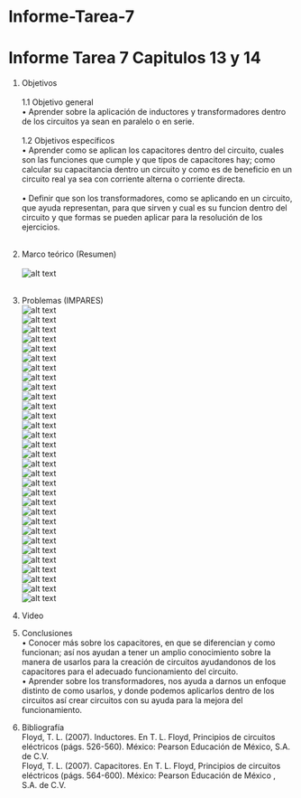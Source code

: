 # Informe-Tarea-7
# Informe Tarea 7 Capitulos 13 y 14
1. Objetivos   <br />  
1.1 Objetivo general<br />
•	Aprender sobre la aplicación de inductores y transformadores dentro de los circuitos ya sean en paralelo o en serie.<br /><br />
1.2 Objetivos específicos<br />
•	Aprender como se aplican los capacitores dentro del circuito, cuales son las funciones que cumple y que tipos de capacitores hay; como calcular su capacitancia dentro un circuito y como es de beneficio en un circuito real ya sea con corriente alterna o corriente directa.<br /><br />
•	Definir que son los transformadores, como se aplicando en un circuito, que ayuda representan, para que sirven y cual es su funcion dentro del circuito y que formas se pueden aplicar para la resolución de los ejercicios.<br /><br />
2. Marco teórico (Resumen)<br /><br />
![alt text](https://github.com/adtumbaco1/Informe-Tarea-7/blob/main/Teoria%20Cap%2013.PNG)<br /><br />

3. Problemas (IMPARES)<br />
![alt text](https://github.com/adtumbaco1/Informe-Tarea-6/blob/main/11.1.PNG)<br />
![alt text](https://github.com/adtumbaco1/Informe-Tarea-6/blob/main/11.2.PNG)<br />
![alt text](https://github.com/adtumbaco1/Informe-Tarea-6/blob/main/11.3.PNG)<br />
![alt text](https://github.com/adtumbaco1/Informe-Tarea-6/blob/main/11.4.PNG)<br />
![alt text](https://github.com/adtumbaco1/Informe-Tarea-6/blob/main/11.5.PNG)<br />
![alt text](https://github.com/adtumbaco1/Informe-Tarea-6/blob/main/11.6.PNG)<br />
![alt text](https://github.com/adtumbaco1/Informe-Tarea-6/blob/main/11.7.PNG)<br />
![alt text](https://github.com/adtumbaco1/Informe-Tarea-6/blob/main/11.8.PNG)<br />
![alt text](https://github.com/adtumbaco1/Informe-Tarea-6/blob/main/11.9.PNG)<br />
![alt text](https://github.com/adtumbaco1/Informe-Tarea-6/blob/main/11.10.PNG)<br />
![alt text](https://github.com/adtumbaco1/Informe-Tarea-6/blob/main/11.11.PNG)<br />
![alt text](https://github.com/adtumbaco1/Informe-Tarea-6/blob/main/11.12.PNG)<br />
![alt text](https://github.com/adtumbaco1/Informe-Tarea-6/blob/main/11.13.PNG)<br />
![alt text](https://github.com/adtumbaco1/Informe-Tarea-6/blob/main/11.14.PNG)<br />
![alt text](https://github.com/adtumbaco1/Informe-Tarea-6/blob/main/11.15.PNG)<br />
![alt text](https://github.com/adtumbaco1/Informe-Tarea-6/blob/main/11.16.PNG)<br />
![alt text](https://github.com/adtumbaco1/Informe-Tarea-6/blob/main/12.1.PNG)<br />
![alt text](https://github.com/adtumbaco1/Informe-Tarea-6/blob/main/12.2.PNG)<br />
![alt text](https://github.com/adtumbaco1/Informe-Tarea-6/blob/main/12.3.PNG)<br />
![alt text](https://github.com/adtumbaco1/Informe-Tarea-6/blob/main/12.4.PNG)<br />
![alt text](https://github.com/adtumbaco1/Informe-Tarea-6/blob/main/12.5.PNG)<br />
![alt text](https://github.com/adtumbaco1/Informe-Tarea-6/blob/main/12.6.PNG)<br />
![alt text](https://github.com/adtumbaco1/Informe-Tarea-6/blob/main/12.7.PNG)<br />
![alt text](https://github.com/adtumbaco1/Informe-Tarea-6/blob/main/12.8.PNG)<br />
![alt text](https://github.com/adtumbaco1/Informe-Tarea-6/blob/main/12.9.PNG)<br />
![alt text](https://github.com/adtumbaco1/Informe-Tarea-6/blob/main/12.10.PNG)<br />
![alt text](https://github.com/adtumbaco1/Informe-Tarea-6/blob/main/12.11.PNG)<br />
![alt text](https://github.com/adtumbaco1/Informe-Tarea-6/blob/main/12.12.PNG)<br />
![alt text](https://github.com/adtumbaco1/Informe-Tarea-6/blob/main/12.13.PNG)<br />
![alt text](https://github.com/adtumbaco1/Informe-Tarea-6/blob/main/12.14.PNG)<br />
![alt text](https://github.com/adtumbaco1/Informe-Tarea-6/blob/main/12.15.PNG)<br />

4. Video<br />

5. Conclusiones <br />
•	Conocer más sobre los capacitores, en que se diferencian y como funcionan; así nos ayudan a tener un amplio conocimiento sobre la manera de usarlos para la creación de circuitos ayudandonos de los capacitores para el adecuado funcionamiento del circuito.<br />
•	Aprender sobre los transformadores, nos ayuda a darnos un enfoque distinto de como usarlos, y donde podemos aplicarlos dentro de los circuitos así crear circuitos con su ayuda para la mejora del funcionamiento.<br />
6. Bibliografía <br />
Floyd, T. L. (2007). Inductores. En T. L. Floyd, Principios de circuitos eléctricos (págs. 526-560). México: Pearson Educación de México, S.A. de C.V.<br />
Floyd, T. L. (2007). Capacitores. En T. L. Floyd, Principios de circuitos eléctricos (págs. 564-600). México: Pearson Educación de México , S.A. de C.V.<br />
